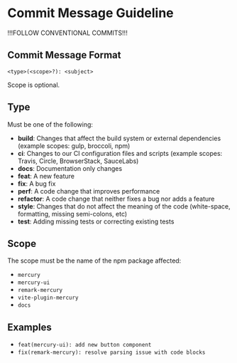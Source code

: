 # Commit Message Guideline

!!!FOLLOW CONVENTIONAL COMMITS!!!

## Commit Message Format

```
<type>(<scope>?): <subject>
```

Scope is optional.

## Type

Must be one of the following:

- **build**: Changes that affect the build system or external dependencies (example scopes: gulp, broccoli, npm)
- **ci**: Changes to our CI configuration files and scripts (example scopes: Travis, Circle, BrowserStack, SauceLabs)
- **docs**: Documentation only changes
- **feat**: A new feature
- **fix**: A bug fix
- **perf**: A code change that improves performance
- **refactor**: A code change that neither fixes a bug nor adds a feature
- **style**: Changes that do not affect the meaning of the code (white-space, formatting, missing semi-colons, etc)
- **test**: Adding missing tests or correcting existing tests

## Scope

The scope must be the name of the npm package affected:

- `mercury`
- `mercury-ui`
- `remark-mercury`
- `vite-plugin-mercury`
- `docs`

## Examples

- `feat(mercury-ui): add new button component`
- `fix(remark-mercury): resolve parsing issue with code blocks`
